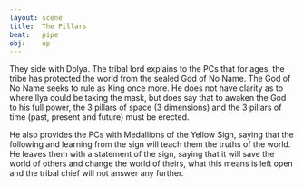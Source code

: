 ```yaml
---
layout: scene
title:  The Pillars
beat:   pipe
obj:    up
---
```


They side with Dolya.
The tribal lord explains to the PCs that for ages,
the tribe has protected the world from the sealed God of No Name.
The God of No Name seeks to rule as King once more.
He does not have clarity as to where Ilya could be taking the mask,
but does say that to awaken the God to his full power,
the 3 pillars of space (3 dimensions) and the 3 pillars of time
(past, present and future) must be erected.

He also provides the PCs with Medallions of the Yellow Sign,
saying that the following and learning from the sign will teach them the truths of the world.
He leaves them with a statement of the sign,
saying that it will save the world of others and change the world of theirs,
what this means is left open and the tribal chief will not answer any further.

